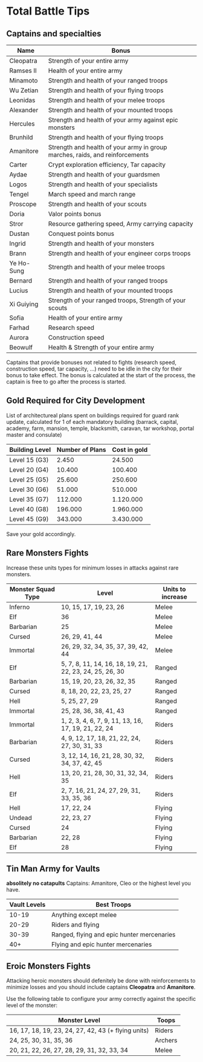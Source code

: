 # Total Battle Tips

## Captains and specialties
|Name|Bonus|
|-|-|
|Cleopatra|Strength of your entire army|
|Ramses II|Health of your entire army|
|Minamoto|Strength and health of your ranged troops|
|Wu Zetian|Strength and health of your flying troops|
|Leonidas|Strength and health of your melee troops|
|Alexander|Strength and health of your mounted troops|
|Hercules|Strength and health of your army against epic monsters|
|Brunhild|Strength and health of your flying troops|
|Amanitore|Strength and health of your army in group marches, raids, and reinforcements|
|Carter|Crypt exploration efficiency, Tar capacity|
|Aydae|Strength and health of your guardsmen|
|Logos|Strength and health of your specialists|
|Tengel|March speed and march range|
|Proscope|	Strength and health of your scouts|
|Doria|Valor points bonus|
|Stror|Resource gathering speed, Army carrying capacity|
|Dustan|Conquest points bonus|
|Ingrid|Strength and health of your monsters|
|Brann|Strength and health of your engineer corps troops|
|Ye Ho-Sung|Strength and health of your melee troops|
|Bernard|Strength and health of your ranged troops|
|Lucius|Strength and health of your mounted troops|
|Xi Guiying|Strength of your ranged troops, Strength of your scouts|
|Sofia|Health of your entire army|
|Farhad|Research speed|
|Aurora|Construction speed|
|Beowulf|Health & Strength of your entire army|

Captains that provide bonuses not related to fights (research speed, construction speed, tar capacity, ...) need to be idle in the city for their bonus to take effect. The bonus is calculated at the start of the process, the captain is free to go after the process is started.

## Gold Required for City Development

List of architectureal plans spent on buildings required for guard rank update, calculated for 1 of each mandatory building (barrack, capital, academy, farm, mansion, temple, blacksmith, caravan, tar workshop, portal master and consulate)

|Building Level|Number of Plans|Cost in gold|
|-|-|-|
|Level 15 (G3)|2.450|24.500|
|Level 20 (G4)|10.400|100.400|
|Level 25 (G5)|25.600|250.600|
|Level 30 (G6)|51.000|510.000|
|Level 35 (G7)|112.000|1.120.000|
|Level 40 (G8)|196.000|1.960.000|
|Level 45 (G9)|343.000|3.430.000|

Save your gold accordingly.

## Rare Monsters Fights
Increase these units types for minimum losses in attacks against rare monsters.

|Monster Squad Type|Level|Units to increase|
|-|-|-|
|Inferno|10, 15, 17, 19, 23, 26|Melee|
|Elf|36|Melee|
|Barbarian|25|Melee|
|Cursed|26, 29, 41, 44|Melee|
|Immortal|26, 29, 32, 34, 35, 37, 39, 42, 44|Melee|
|Elf|5, 7, 8, 11, 14, 16, 18, 19, 21, 22, 23, 24, 25, 26, 30|Ranged|
|Barbarian|15, 19, 20, 23, 26, 32, 35|Ranged|
|Cursed|8, 18, 20, 22, 23, 25, 27|Ranged|
|Hell|5, 25, 27, 29|Ranged|
|Immortal|25, 28, 36, 38, 41, 43|Ranged|
|Immortal|1, 2, 3, 4, 6, 7, 9, 11, 13, 16, 17, 19, 21, 22, 24|Riders|
|Barbarian|4, 9, 12, 17, 18, 21, 22, 24, 27, 30, 31, 33|Riders|
|Cursed|3, 12, 14, 16, 21, 28, 30, 32, 34, 37, 42, 45|Riders|
|Hell|13, 20, 21, 28, 30, 31, 32, 34, 35|Riders|
|Elf|2, 7, 16, 21, 24, 27, 29, 31, 33, 35, 36|Riders|
|Hell|17, 22, 24|Flying|
|Undead|22, 23, 27|Flying|
|Cursed|24|Flying|
|Barbarian|22, 28|Flying|
|Elf|28|Flying|

## Tin Man Army for Vaults

**absolitely no catapults**
Captains: Amanitore, Cleo or the highest level you have.

|Vault Levels|Best Troops|
|-|-|
|10-19|Anything except melee|
|20-29|Riders and flying|
|30-39|Ranged, flying and epic hunter mercenaries|
|40+|Flying and epic hunter mercenaries|


## Eroic Monsters Fights

Attacking heroic monsters should defenitely be done with reinforcements to minimize losses and you should include captains **Cleopatra** and **Amanitore**.

Use the following table to configure your army correctly against the specific level of the monster:

|Monster Level|Toops|
|-|-|
|16, 17, 18, 19, 23, 24, 27, 42, 43 (+ flying units)|Riders|
|24, 25, 30, 31, 35, 36|Archers|
|20, 21, 22, 26, 27, 28, 29, 31, 32, 33, 34|Melee|
